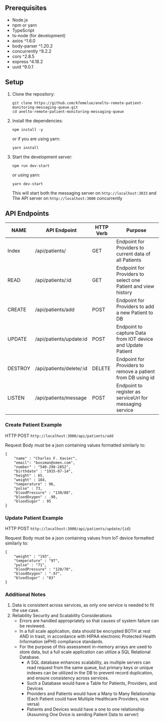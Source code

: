 

## Prerequisites
- Node.js
- npm or yarn
- TypeScript
- ts-node (for development)
- axios ^1.6.0
- body-parser ^1.20.2
- concurrently ^8.2.2
- cors ^2.8.5
- express ^4.18.2
- uuid ^9.0.1

## Setup

1. Clone the repository:

    ```
    git clone https://github.com/kfemelue/anelto-remote-patient-monitoring-messaging-queue.git
    cd anelto-remote-patient-monitoring-messaging-queue
    ```

2. Install the dependencies:

    ```
    npm install -y
    ```

   or if you are using yarn:

    ```
    yarn install
    ```

3. Start the development server:

    ```
    npm run dev-start
    ```

   or using yarn:

    ```
    yarn dev-start
    ```

   This will start both the messaging server on `http://localhost:3033` and The API server on `http://localhost:3000` concurrently


## API Endpoints
| NAME  | API Endpoint | HTTP Verb | Purpose |
| ------------- | ------------- | ------------- | ------------- |
| Index  | /api/patients/  | GET | Endpoint for Providers to current data of all Patients |
| READ | /api/patients/:id  | GET | Endpoint for Providers to select one Patient and view history |
| CREATE  | /api/patients/add  | POST | Endpoint for Providers to add a new Patient to DB |
| UPDATE  | /api/patients/update:id  | POST | Endpoint to capture Data from IOT device and Update Patient |
| DESTROY  | /api/patients/delete/:id  | DELETE | Endpoint for Providers to remove a patient from DB using id |
| LISTEN  | /api/patients/message  | POST | Endpoint to register as serviceUrl for messaging service |


### Create Patient Example
HTTP POST `http://localhost:3000/api/patients/add`

Request Body must be a json containing values formatted similarly to:
```
{
    "name" : "Charles F. Xavier",
    "email": "bossman@xmen.com",
    "number" : "540-298-2852",
    "birthdate" : "1935-07-14",
    "height" : 65,
    "weight" : 184,
    "temperature" : 96,
    "pulse" : 73,
    "bloodPressure" : "130/88",
    "bloodOxygen" : .98,
    "bloodSugar" : 95
}
```
### Update Patient Example
HTTP POST `http://localhost:3000/api/patients/update/{id}`

Request Body must be a json containing values from IoT device formatted similarly to:
```
{
    "weight" : "193",
    "temperature" : "97",
    "pulse" : "71",
    "bloodPressure" : "120/70",
    "bloodOxygen" : ".97",
    "bloodSugar" : "83"
}
```

### Additional Notes

1. Data is consistent across services, as only one service is needed to fit the use case.
2. Reliability Security and Scalability Considerations
    - Errors are handled appropriately so that causes of system failure can be reviewed.
    - In a full scale application, data should be encrypted BOTH at rest AND in trasit, in accordance with HIPAA electronic Protected Health  Information (ePHI) compliance standards.
    - For the purpose of this assessment in-memory arrays are used to store data, but a full scale application can utilize a SQL Relational  Database.
        - A SQL database enhances scalability, as multiple servers can read request from the same queue, but primary keys or unique indexes can be utilized in the DB to prevent record duplication, and ensure consistency across services.
        - Such a Database would have a Table for Patients, Providers, and Devices
        - Providers and Patients would have a Many to Many Relationship (Each Patient could have Multiple Healthcare Providers, vice versa)
        - Patients and Devices would have a one to one relationship (Assuming One Dvice is sending Patient Data to server)
